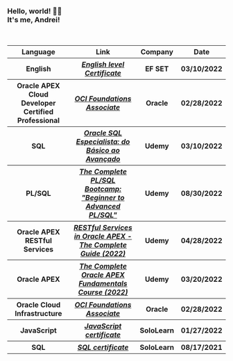 <h3>Hello, world! 👋🏼
<br/>It's me, Andrei! </h3>
<br/>
<table id="Certificates">
  <tr>
    <th><b>Language</b></th>
    <th><b>Link</b></th>
    <th><b>Company</b></th>
    <th><b>Date</b></th>
  </tr>
  <tr>
    <th>English</th>
    <th><a href="https://efset.org/cert/wP5inj"><i>English level Certificate</i></a></th>
    <th>EF SET</th>
    <th>03/10/2022</th>
  </tr>
  <tr>
    <th>Oracle APEX Cloud Developer Certified Professional</th>
    <th><a href="https://catalog-education.oracle.com/pls/certview/sharebadge?id=37FECE4484AA772FDF31AE465BB5B03F00E840632FFBDA068A67E9E6F1E91586"
          ><i>OCI Foundations Associate</i></a></th>
    <th>Oracle</th>
    <th>02/28/2022</th>
  </tr>
  <tr>
    <th>SQL</th>
    <th><a href="https://www.udemy.com/certificate/UC-051d8fe6-2275-4028-a89e-5fb4062d9e2d/"><i>Oracle SQL Especialista: do Básico ao Avançado</i></a></th>
    <th>Udemy</th>
    <th>03/10/2022</th>
  </tr>
  <tr>
    <th>PL/SQL</th>
    <th><a href="https://www.udemy.com/certificate/UC-d3222b72-1a43-4bb0-8f6e-ae5d884d0532/"><i>The Complete PL/SQL Bootcamp: "Beginner to Advanced PL/SQL"</i></a></th>
    <th>Udemy</th>
    <th>08/30/2022</th>
  </tr>
  <tr>
    <th>Oracle APEX RESTful Services</th>
    <th><a href="https://www.udemy.com/certificate/UC-5d2a96f3-e484-4a5b-aa00-ab95b919c4d3/"><i>RESTful Services in Oracle APEX - The Complete Guide (2022)</i></a></th>
    <th>Udemy</th>
    <th>04/28/2022</th>
  </tr>
  <tr>
    <th>Oracle APEX</th>
    <th><a href="https://www.udemy.com/certificate/UC-1c3f572f-fe54-4b47-b303-a9a8e3cae858/"><i>The Complete Oracle APEX Fundamentals Course (2022)</i></a></th>
    <th>Udemy</th>
    <th>03/20/2022</th>
  </tr>
  <tr>
    <th>Oracle Cloud Infrastructure</th>
    <th><a href="https://catalog-education.oracle.com/pls/certview/sharebadge?id=37FECE4484AA772FDF31AE465BB5B03F00E840632FFBDA068A67E9E6F1E91586"
          ><i>OCI Foundations Associate</i></a></th>
    <th>Oracle</th>
    <th>02/28/2022</th>
  </tr>
  <tr>
    <th>JavaScript</th>
    <th><a href="https://www.sololearn.com/certificates/course/en/23005508/1024/landscape/png"><i>JavaScript certificate</i></a></th>
    <th>SoloLearn</th>
    <th>01/27/2022</th>
  </tr>
  <tr>
    <th>SQL</th>
    <th><a href="https://www.sololearn.com/certificates/course/en/23005508/1060/landscape/png"><i>SQL certificate</i></a></th>
    <th>SoloLearn</th>
    <th>08/17/2021</th>
  </tr>

</table>  
<!--
**andreiluizf/andreiluizf** is a ✨ _special_ ✨ repository because its `README.md` (this file) appears on your GitHub profile.

Here are some ideas to get you started:

- 🔭 I’m currently working on ...
- 🌱 I’m currently learning ...
- 👯 I’m looking to collaborate on ...
- 🤔 I’m looking for help with ...
- 💬 Ask me about ...
- 📫 How to reach me: ...
- 😄 Pronouns: ...
- ⚡ Fun fact: ...
-->
